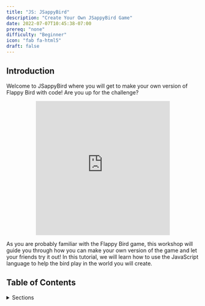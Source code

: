 ```yaml
---
title: "JS: JSappyBird"
description: "Create Your Own JSappyBird Game"
date: 2022-07-07T10:45:38-07:00
prereq: "none"
difficulty: "Beginner"
icon: "fab fa-html5"
draft: false
---
```


## Introduction

Welcome to JSappyBird where you will get to make your own version of Flappy Bird with code! Are you up for the challenge?

<p style="text-align: center;"><iframe src="https://giphy.com/embed/euuaA2cwLEUuI" width="350" height="350" frameBorder="0" class="giphy-embed"></iframe>

As you are probably familiar with the Flappy Bird game, this workshop will guide you through how you can make your own version of the game and let your friends try it out! In this tutorial, we will learn how to use the JavaScript language to help the bird play in the world you will create.

## Table of Contents

<details>
<summary>Sections</summary>
{{% children %}}
</details>